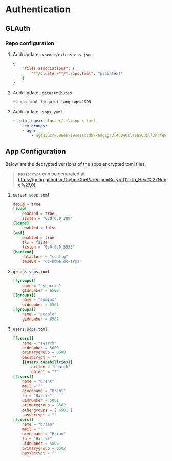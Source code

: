 # Authentication

## GLAuth

### Repo configuration

1. Add/Update `.vscode/extensions.json`
    ```json
    {
        "files.associations": {
            "**/cluster/**/*.sops.toml": "plaintext"
        }
    }
    ```

2. Add/Update `.gitattributes`
    ```text
    *.sops.toml linguist-language=JSON
    ```

3. Add/Update `.sops.yaml`
    ```yaml
    - path_regex: cluster/.*\.sops\.toml
        key_groups:
        - age:
            - age15uzrw396e67z9wdzsxzdk7ka0g2gr3l460e0slaea563zll3hdfqwqxdta
    ```

## App Configuration

Below are the decrypted versions of the sops encrypted toml files.

> `passbcrypt` can be generated at https://gchq.github.io/CyberChef/#recipe=Bcrypt(12)To_Hex(%27None%27,0)


1. `server.sops.toml`
    ```toml
    debug = true
    [ldap]
        enabled = true
        listen = "0.0.0.0:389"
    [ldaps]
        enabled = false
    [api]
        enabled = true
        tls = false
        listen = "0.0.0.0:5555"
    [backend]
        datastore = "config"
        baseDN = "dc=home,dc=arpa"
    ```

2. `groups.sops.toml`
    ```toml
    [[groups]]
        name = "svcaccts"
        gidnumber = 6500
    [[groups]]
        name = "admins"
        gidnumber = 6501
    [[groups]]
        name = "people"
        gidnumber = 6502
    ```

3. `users.sops.toml`
    ```toml
    [[users]]
        name = "search"
        uidnumber = 5000
        primarygroup = 6500
        passbcrypt = ""
        [[users.capabilities]]
            action = "search"
            object = "*"
    [[users]]
        name = "brent"
        mail = ""
        givenname = "Brent"
        sn = "Harris"
        uidnumber = 5001
        primarygroup = 6502
        othergroups = [ 6501 ]
        passbcrypt = ""
    [[users]]
        name = "brian"
        mail = ""
        givenname = "Brian"
        sn = "Harris"
        uidnumber = 5002
        primarygroup = 6502
        passbcrypt = ""
    ```
